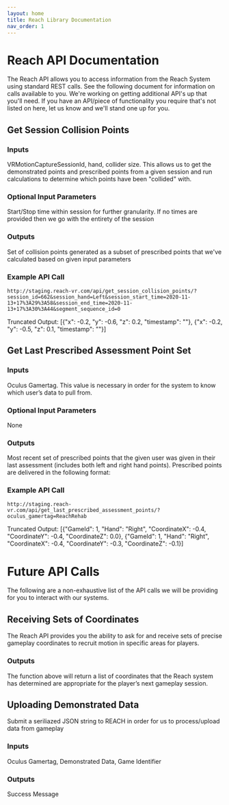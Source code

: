 ```yaml
---
layout: home
title: Reach Library Documentation
nav_order: 1
---
```


# Reach API Documentation
The Reach API allows you to access information from the Reach System using standard REST calls. See the following document for information on calls available to you. We're working on getting additional API's up that you'll need. If you have an API/piece of functionality you require that's not listed on here, let us know and we'll stand one up for you. 

## Get Session Collision Points

### Inputs

VRMotionCaptureSessionId, hand, collider size. This allows us to get the demonstrated points and prescribed points from a given session and run calculations to determine which points have been "collided" with. 

### Optional Input Parameters

Start/Stop time within session for further granularity. If no times are provided then we go with the entirety of the session

### Outputs

Set of collision points generated as a subset of prescribed points that we've calculated based on given input parameters

### Example API Call

`http://staging.reach-vr.com/api/get_session_collision_points/?session_id=662&session_hand=Left&session_start_time=2020-11-13+17%3A29%3A58&session_end_time=2020-11-13+17%3A30%3A44&segment_sequence_id=0`

Truncated Output: [{"x": -0.2, "y": -0.6, "z": 0.2, "timestamp": ""}, {"x": -0.2, "y": -0.5, "z": 0.1, "timestamp": ""}]

## Get Last Prescribed Assessment Point Set

### Inputs

Oculus Gamertag. This value is necessary in order for the system to know which user’s data to pull from. 

### Optional Input Parameters

None

### Outputs

Most recent set of prescribed points that the given user was given in their last assessment (includes both left and right hand points). Prescribed points are delivered in the following format:


### Example API Call

`http://staging.reach-vr.com/api/get_last_prescribed_assessment_points/?oculus_gamertag=ReachRehab`

Truncated Output: [{"GameId": 1, "Hand": "Right", "CoordinateX": -0.4, "CoordinateY": -0.4, "CoordinateZ": 0.0}, {"GameId": 1, "Hand": "Right", "CoordinateX": -0.4, "CoordinateY": -0.3, "CoordinateZ": -0.1}]





# Future API Calls
The following are a non-exhaustive list of the API calls we will be providing for you to interact with our systems. 

## Receiving Sets of Coordinates
The Reach API provides you the ability to ask for and receive sets of precise gameplay coordinates to recruit motion in specific areas for players.

### Outputs

The function above will return a list of coordinates that the Reach system has determined are appropriate for the player’s next gameplay session. 


## Uploading Demonstrated Data
Submit a seriliazed JSON string to REACH in order for us to process/upload data from gameplay

### Inputs
Oculus Gamertag, Demonstrated Data, Game Identifier

### Outputs
Success Message






